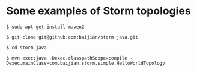 Some examples of Storm topologies
====

```
$ sudo apt-get install maven2

$ git clone git@github.com:baijian/storm-java.git

$ cd storm-java

$ mvn exec:java -Dexec.classpathScope=compile -Dexec.mainClass=com.baijian.storm.simple.HelloWorldTopology

```
